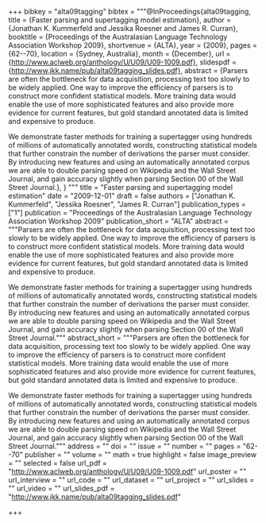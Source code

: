 +++
bibkey = "alta09tagging"
bibtex = """@InProceedings{alta09tagging,
  title     = {Faster parsing and supertagging model estimation},
  author    = {Jonathan K. Kummerfeld and Jessika Roesner and James R. Curran},
  booktitle = {Proceedings of the Australasian Language Technology Association Workshop 2009},
  shortvenue = {ALTA},
  year      = {2009},
  pages     = {62--70},
  location  = {Sydney, Australia},
  month     = {December},
  url       = {http://www.aclweb.org/anthology/U/U09/U09-1009.pdf},
  slidespdf = {http://www.jkk.name/pub/alta09tagging_slides.pdf},
  abstract  = {Parsers are often the bottleneck for data acquisition, processing text too slowly to be widely applied. One way to improve the efficiency of parsers is to construct more confident statistical models. More training data would enable the use of more sophisticated features and also provide more evidence for current features, but gold standard annotated data is limited and expensive to produce.

We demonstrate faster methods for training a supertagger using hundreds of millions of automatically annotated words, constructing statistical models that further constrain the number of derivations the parser must consider. By introducing new features and using an automatically annotated corpus we are able to double parsing speed on Wikipedia and the Wall Street Journal, and gain accuracy slightly when parsing Section 00 of the Wall Street Journal.},
}
"""
title = "Faster parsing and supertagging model estimation"
date = "2009-12-01"
draft = false
authors = ["Jonathan K. Kummerfeld", "Jessika Roesner", "James R. Curran"]
publication_types = ["1"]
publication = "Proceedings of the Australasian Language Technology Association Workshop 2009"
publication_short = "ALTA"
abstract = """Parsers are often the bottleneck for data acquisition, processing text too slowly to be widely applied. One way to improve the efficiency of parsers is to construct more confident statistical models. More training data would enable the use of more sophisticated features and also provide more evidence for current features, but gold standard annotated data is limited and expensive to produce.

We demonstrate faster methods for training a supertagger using hundreds of millions of automatically annotated words, constructing statistical models that further constrain the number of derivations the parser must consider. By introducing new features and using an automatically annotated corpus we are able to double parsing speed on Wikipedia and the Wall Street Journal, and gain accuracy slightly when parsing Section 00 of the Wall Street Journal."""
abstract_short = """Parsers are often the bottleneck for data acquisition, processing text too slowly to be widely applied. One way to improve the efficiency of parsers is to construct more confident statistical models. More training data would enable the use of more sophisticated features and also provide more evidence for current features, but gold standard annotated data is limited and expensive to produce.

We demonstrate faster methods for training a supertagger using hundreds of millions of automatically annotated words, constructing statistical models that further constrain the number of derivations the parser must consider. By introducing new features and using an automatically annotated corpus we are able to double parsing speed on Wikipedia and the Wall Street Journal, and gain accuracy slightly when parsing Section 00 of the Wall Street Journal."""
address = ""
doi = ""
issue = ""
number = ""
pages = "62--70"
publisher = ""
volume = ""
math = true
highlight = false
image_preview = ""
selected = false
url_pdf = "http://www.aclweb.org/anthology/U/U09/U09-1009.pdf"
url_poster = ""
url_interview = ""
url_code = ""
url_dataset = ""
url_project = ""
url_slides = ""
url_video = ""
url_slides_pdf = "http://www.jkk.name/pub/alta09tagging_slides.pdf"



+++